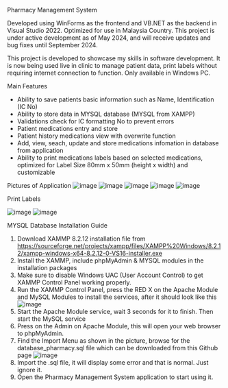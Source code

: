 Pharmacy Management System

Developed using WinForms as the frontend and VB.NET as the backend in Visual Studio 2022.
Optimized for use in Malaysia Country.
This project is under active development as of May 2024, and will receive updates and bug fixes until September 2024.

This project is developed to showcase my skills in software development. It is now being used live in clinic to manage patient data, print labels without requiring internet connection to function. Only available in Windows PC.

Main Features
- Ability to save patients basic information such as Name, Identification (IC No)
- Ability to store data in MYSQL database (MYSQL from XAMPP)
- Validations check for IC formatting No to prevent errors
- Patient medications entry and store
- Patient history medications view with overwrite function
- Add, view, seach, update and store medications infomation in database from application
- Ability to print medications labels based on selected medications, optimized for Label Size 80mm x 50mm (height x width) and customizable

Pictures of Application
![image](https://github.com/kenpeacez/Pharmacy-Management-System/assets/28534332/0bdbd3b0-8f62-4e03-8dc9-a51d5f4e54dd)
![image](https://github.com/kenpeacez/Pharmacy-Management-System/assets/28534332/14041a7e-8be2-4abb-854a-e87e13a9cdd6)
![image](https://github.com/kenpeacez/Pharmacy-Management-System/assets/28534332/36c55beb-55b4-4670-a9eb-86cbbc8517d5)
![image](https://github.com/kenpeacez/Pharmacy-Management-System/assets/28534332/da965863-4676-42ba-a3c3-f98a468c573d)
![image](https://github.com/kenpeacez/Pharmacy-Management-System/assets/28534332/457d4e1e-7ba2-4524-80c9-99f4b1e0b59e)

Print Labels 


![image](https://github.com/kenpeacez/Pharmacy-Management-System/assets/28534332/a0b166f5-1a73-4f97-ba9e-edfa4b3ca124)
![image](https://github.com/kenpeacez/Pharmacy-Management-System/assets/28534332/42ac4c0d-0bda-40e6-aada-8d7ffc2eac04)


MYSQL Database Installation Guide

1. Download XAMMP 8.2.12 installation file from https://sourceforge.net/projects/xampp/files/XAMPP%20Windows/8.2.12/xampp-windows-x64-8.2.12-0-VS16-installer.exe
2. Install the XAMMP, include phpMyAdmin & MYSQL modules in the installation packages
3. Make sure to disable Windows UAC (User Account Control) to get XAMMP Control Panel working properly.
4. Run the XAMMP Control Panel, press the RED X on the Apache Module and MySQL Modules to install the services, after it should look like this
   ![image](https://github.com/kenpeacez/Pharmacy-Management-System/assets/28534332/cba23cbd-d40c-4c3e-9323-98cc8af7c17c)
5. Start the Apache Module service, wait 3 seconds for it to finish. Then start the MySQL service
6. Press on the Admin on Apache Module, this will open your web browser to phpMyAdmin.
7. Find the Import Menu as shown in the picture, browse for the database_pharmacy.sql file which can be downloaded from this Github page
   ![image](https://github.com/kenpeacez/Pharmacy-Management-System/assets/28534332/4f9684a5-13f2-4bdb-b362-6e8a674c19a8)
8. Import the .sql file, it will display some error and that is normal. Just ignore it.
9. Open the Pharmacy Management System application to start using it.


